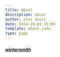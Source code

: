 ```yaml
---
title: About
description: about
author: alex davis
date: 2014-10-01 15:00
template: about.jade
type: page
---
```


<div class="footer-links pure-g-r">
    <div class="footer-link pure-u-1-3"><a href="https://github.com/jnordberg/wintersmith" class="ah-icon-link">
    <h4>wintersmith</h4></a></div>
</div>
